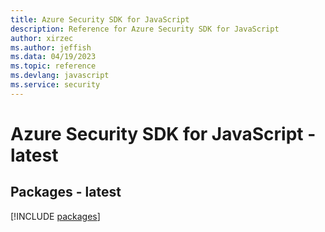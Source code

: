 ```yaml
---
title: Azure Security SDK for JavaScript
description: Reference for Azure Security SDK for JavaScript
author: xirzec
ms.author: jeffish
ms.data: 04/19/2023
ms.topic: reference
ms.devlang: javascript
ms.service: security
---
```

# Azure Security SDK for JavaScript - latest
## Packages - latest
[!INCLUDE [packages](security-index.md)]